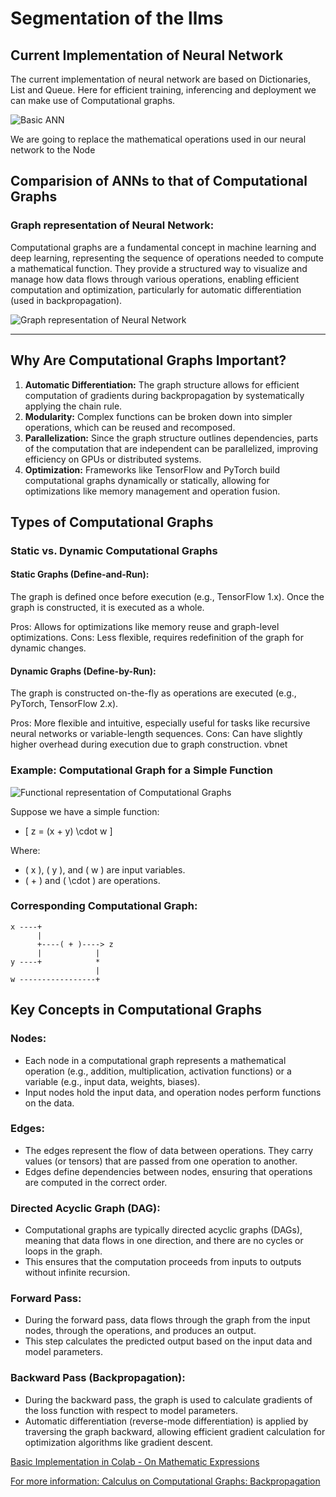 # **Segmentation of the llms**

## **Current Implementation of Neural Network**

The current implementation of neural network are based on Dictionaries, List and Queue. Here for efficient training, inferencing and deployment we can make use of Computational graphs. 


![Basic ANN](https://cdn-images-1.medium.com/max/1600/1*pbk9xtz7WbBwYPVATdl9Vw.png)

  We are going to replace the mathematical operations used in our neural network to the Node

## **Comparision of ANNs to that of Computational Graphs**


### **Graph representation of Neural Network:**

Computational graphs are a fundamental concept in machine learning and deep learning, representing the sequence of operations needed to compute a mathematical function. They provide a structured way to visualize and manage how data flows through various operations, enabling efficient computation and optimization, particularly for automatic differentiation (used in backpropagation).

![Graph representation of Neural Network](https://res.cloudinary.com/dyd911kmh/image/upload/v1658404111/neural_network_graph_f8afb378d4.png)


---

## **Why Are Computational Graphs Important?**

1. **Automatic Differentiation:**
The graph structure allows for efficient computation of gradients during backpropagation by systematically applying the chain rule.
2. **Modularity:**
Complex functions can be broken down into simpler operations, which can be reused and recomposed.
3. **Parallelization:**
Since the graph structure outlines dependencies, parts of the computation that are independent can be parallelized, improving efficiency on GPUs or distributed systems.
4. **Optimization:**
Frameworks like TensorFlow and PyTorch build computational graphs dynamically or statically, allowing for optimizations like memory management and operation fusion.

## **Types of Computational Graphs**

### **Static vs. Dynamic Computational Graphs**

#### **Static Graphs (Define-and-Run):**

The graph is defined once before execution (e.g., TensorFlow 1.x). Once the graph is constructed, it is executed as a whole.

Pros: Allows for optimizations like memory reuse and graph-level optimizations.
Cons: Less flexible, requires redefinition of the graph for dynamic changes.

#### **Dynamic Graphs (Define-by-Run):**

The graph is constructed on-the-fly as operations are executed (e.g., PyTorch, TensorFlow 2.x).

Pros: More flexible and intuitive, especially useful for tasks like recursive neural networks or variable-length sequences.
Cons: Can have slightly higher overhead during execution due to graph construction.
vbnet

### **Example: Computational Graph for a Simple Function**

![Functional representation of Computational Graphs](https://sslprod.oss-cn-shanghai.aliyuncs.com/stable/slides/computational_graph_backpropagation_jij68v/computational_graph_backpropagation_jij68v_1440-05.jpg)


Suppose we have a simple function:  
 - \[ z = (x + y) \cdot w \]

Where:  
- \( x \), \( y \), and \( w \) are input variables.  
- \( + \) and \( \cdot \) are operations.

### **Corresponding Computational Graph**:

``` text
x ----+
      |
      +----( + )----> z
      |            |
y ----+            * 
                   |
w -----------------+

``` 


## **Key Concepts in Computational Graphs**

### **Nodes:**
- Each node in a computational graph represents a mathematical operation (e.g., addition, multiplication, activation functions) or a variable (e.g., input data, weights, biases).
- Input nodes hold the input data, and operation nodes perform functions on the data.

### **Edges:**
- The edges represent the flow of data between operations. They carry values (or tensors) that are passed from one operation to another.
- Edges define dependencies between nodes, ensuring that operations are computed in the correct order.

### **Directed Acyclic Graph (DAG):**
- Computational graphs are typically directed acyclic graphs (DAGs), meaning that data flows in one direction, and there are no cycles or loops in the graph.
- This ensures that the computation proceeds from inputs to outputs without infinite recursion.

### **Forward Pass:**
- During the forward pass, data flows through the graph from the input nodes, through the operations, and produces an output.
- This step calculates the predicted output based on the input data and model parameters.

### **Backward Pass (Backpropagation):**
- During the backward pass, the graph is used to calculate gradients of the loss function with respect to model parameters.
- Automatic differentiation (reverse-mode differentiation) is applied by traversing the graph backward, allowing efficient gradient calculation for optimization algorithms like gradient descent.

[Basic Implementation in Colab - On Mathematic Expressions](https://colab.research.google.com/github/datasith/ML-Notebooks-TensorFlow/blob/main/Intro_Computational_Graphs.ipynb#scrollTo=DxyJDoMOs1gu)


[For more information: Calculus on Computational Graphs: Backpropagation](https://colah.github.io/posts/2015-08-Backprop/)



